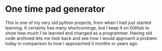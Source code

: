 # One time pad generator
This is one of my very old python projects, from when I had just started learning. It certainly has many shortcomings,
but I keep it on GitHub to show how much I've learned and changed as a programmer. Having old code archived lets me
look back and see how I would approach a problem today in comparison to how I approached it months or years ago.
